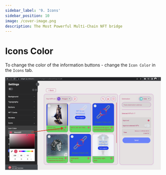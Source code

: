 ```yaml
---
sidebar_label: '9. Icons'
sidebar_position: 10
image: /cover-image.png
description: The Most Powerful Multi-Chain NFT bridge
---
```


# Icons Color

To change the color of the information buttons - change the `Icon Color` in the `Icons` tab.

![Icons](../static/img/../../../static/img/widget/12.png)
